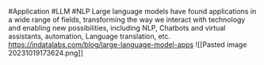 #Application #LLM #NLP 
Large language models have found applications in a wide range of fields, transforming the way we interact with technology and enabling new possibilities, including NLP, Chatbots and virtual assistants, automation, Language translation, etc.
https://indatalabs.com/blog/large-language-model-apps
![[Pasted image 20231019173624.png]]